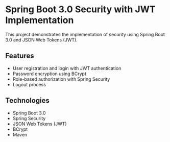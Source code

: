 # Spring Boot 3.0 Security with JWT Implementation
This project demonstrates the implementation of security using Spring Boot 3.0 and JSON Web Tokens (JWT). 

## Features
* User registration and login with JWT authentication
* Password encryption using BCrypt
* Role-based authorization with Spring Security
* Logout process

## Technologies
* Spring Boot 3.0
* Spring Security
* JSON Web Tokens (JWT)
* BCrypt
* Maven